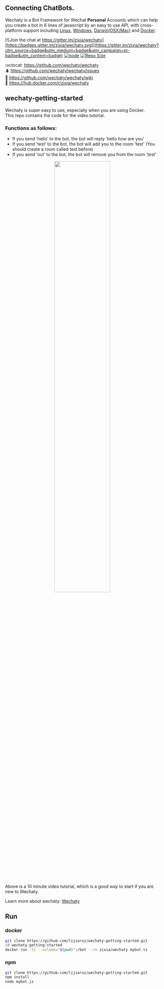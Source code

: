 ## Connecting ChatBots.

Wechaty is a Bot Framework for Wechat **Personal** Accounts which can help you create a bot in 6 lines of javascript by an easy to use API, with cross-platform support including [Linux](https://travis-ci.org/wechaty/wechaty), [Windows](https://ci.appveyor.com/project/wechaty/wechaty), [Darwin(OSX/Mac)](https://travis-ci.org/wechaty/wechaty) and [Docker](https://circleci.com/gh/wechaty/wechaty).

[![Join the chat at https://gitter.im/zixia/wechaty](https://badges.gitter.im/zixia/wechaty.svg)](https://gitter.im/zixia/wechaty?utm_source=badge&utm_medium=badge&utm_campaign=pr-badge&utm_content=badge) [![node](https://img.shields.io/node/v/wechaty.svg?maxAge=604800)](https://nodejs.org/) [![Repo Size](https://reposs.herokuapp.com/?path=wechaty/wechaty)](https://github.com/wechaty/wechaty)

:octocat: <https://github.com/wechaty/wechaty>  
:beetle: <https://github.com/wechaty/wechaty/issues>  
:book: <https://github.com/wechaty/wechaty/wiki>  
:whale: <https://hub.docker.com/r/zixia/wechaty>  

## wechaty-getting-started

Wechaty is super easy to use, especially when you are using Docker.   
This repo contains the code for the video tutorial.   

### Functions as follows:
* If you send 'hello' to the bot, the bot will reply 'hello how are you'  
* If you send 'test' to the bot, the bot will add you to the room 'test' (You should create a room called test before)
* If you send 'out' to the bot, the bot will remove you from the room 'test'

<div align="center">
<a target="_blank" href="https://blog.wechaty.io/guide/2017/01/01/getting-started-wechaty.html"><img src="https://cloud.githubusercontent.com/assets/1361891/21722581/3ec957d0-d468-11e6-8888-a91c236e0ba2.jpg" border=0 width="60%"></a>
</div>

Above is a 10 minute video tutorial, which is a good way to start if you are new to Wechaty.

Learn more about wechaty: [Wechaty](https://github.com/wechaty/wechaty "Wechaty")


## Run  

### docker

```sh
git clone https://github.com/lijiarui/wechaty-getting-started.git
cd wechaty-getting-started
docker run -ti --volume="$(pwd)":/bot --rm zixia/wechaty mybot.ts
```

### npm

```sh
git clone https://github.com/lijiarui/wechaty-getting-started.git
npm install
node mybot.js
```

